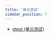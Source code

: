 ```yaml
---
title: '单元测试'
sidebar_position: 7
---
```


- [gtest (单元测试)](output/goframe-v1.16-md/模块列表/单元测试/gtest%20-单元测试)